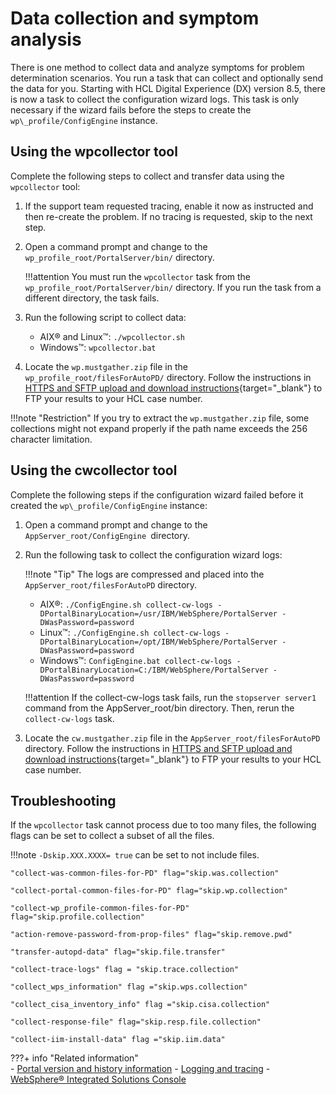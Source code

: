 # Data collection and symptom analysis

There is one method to collect data and analyze symptoms for problem determination scenarios. You run a task that can collect and optionally send the data for you. Starting with HCL Digital Experience (DX) version 8.5, there is now a task to collect the configuration wizard logs. This task is only necessary if the wizard fails before the steps to create the `wp\_profile/ConfigEngine` instance.

## Using the wpcollector tool

Complete the following steps to collect and transfer data using the `wpcollector` tool:

1.  If the support team requested tracing, enable it now as instructed and then re-create the problem. If no tracing is requested, skip to the next step.
2.  Open a command prompt and change to the `wp_profile_root/PortalServer/bin/` directory.

    !!!attention
        You must run the `wpcollector` task from the `wp_profile_root/PortalServer/bin/` directory. If you run the task from a different directory, the task fails.

3.  Run the following script to collect data:
    -   AIX® and Linux™: `./wpcollector.sh`
    -   Windows™: `wpcollector.bat`

4.  Locate the `wp.mustgather.zip` file in the `wp_profile_root/filesForAutoPD/` directory. Follow the instructions in [HTTPS and SFTP upload and download instructions](https://support.hcl-software.com/csm?id=kb_article&sysparm_article=KB0010064){target="_blank"} to FTP your results to your HCL case number.

!!!note "Restriction"
    If you try to extract the `wp.mustgather.zip` file, some collections might not expand properly if the path name exceeds the 256 character limitation.

## Using the cwcollector tool

Complete the following steps if the configuration wizard failed before it created the `wp\_profile/ConfigEngine` instance:

1.  Open a command prompt and change to the `AppServer_root/ConfigEngine `directory.
2.  Run the following task to collect the configuration wizard logs:

    !!!note "Tip"
        The logs are compressed and placed into the `AppServer_root/filesForAutoPD` directory.

    -   AIX®: `./ConfigEngine.sh collect-cw-logs -DPortalBinaryLocation=/usr/IBM/WebSphere/PortalServer -DWasPassword=password`
    -   Linux™: `./ConfigEngine.sh collect-cw-logs -DPortalBinaryLocation=/opt/IBM/WebSphere/PortalServer -DWasPassword=password`
    -   Windows™: `ConfigEngine.bat collect-cw-logs -DPortalBinaryLocation=C:/IBM/WebSphere/PortalServer -DWasPassword=password`

    !!!attention
        If the collect-cw-logs task fails, run the `stopserver server1` command from the AppServer_root/bin directory. Then, rerun the `collect-cw-logs` task.

3.  Locate the `cw.mustgather.zip` file in the `AppServer_root/filesForAutoPD` directory. Follow the instructions in [HTTPS and SFTP upload and download instructions](https://support.hcl-software.com/csm?id=kb_article&sysparm_article=KB0010064){target="_blank"} to FTP your results to your HCL case number.

## Troubleshooting

If the `wpcollector` task cannot process due to too many files, the following flags can be set to collect a subset of all the files.

!!!note
    `-Dskip.XXX.XXXX= true` can be set to not include files.

```
"collect-was-common-files-for-PD" flag="skip.was.collection"

"collect-portal-common-files-for-PD" flag="skip.wp.collection"

"collect-wp_profile-common-files-for-PD" flag="skip.profile.collection"

"action-remove-password-from-prop-files" flag="skip.remove.pwd"

"transfer-autopd-data" flag="skip.file.transfer"

"collect-trace-logs" flag = "skip.trace.collection"

"collect_wps_information" flag ="skip.wps.collection"

"collect_cisa_inventory_info" flag ="skip.cisa.collection"

"collect-response-file" flag="skip.resp.file.collection"

"collect-iim-install-data" flag ="skip.iim.data"
```

???+ info "Related information"  
    -   [Portal version and history information](../../../manage/troubleshooting/tools_for_troubleshooting_and_diagnostics/wp_history.md)
    -   [Logging and tracing](../../../manage/troubleshooting/logging_and_tracing/index.md)
    -   [WebSphere® Integrated Solutions Console](../../portal_admin_tools/WebSphere_Integrated_Solutions_Console.md)
